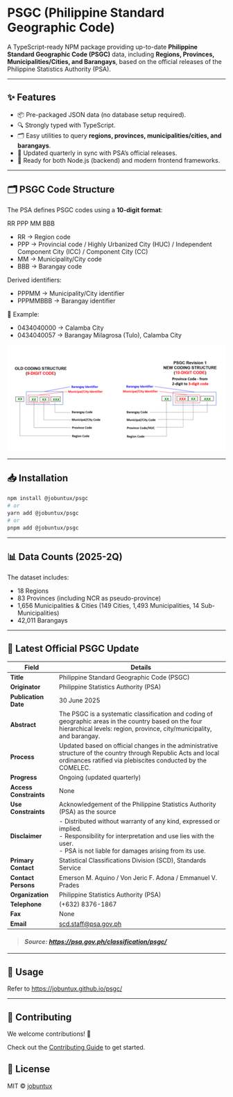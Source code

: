 # PSGC (Philippine Standard Geographic Code)

A TypeScript-ready NPM package providing up-to-date **Philippine Standard Geographic Code (PSGC)** data, including **Regions, Provinces, Municipalities/Cities, and Barangays**, based on the official releases of the Philippine Statistics Authority (PSA).

---

## ✨ Features

- 📦 Pre-packaged JSON data (no database setup required).
- 🔍 Strongly typed with TypeScript.
- 🗂️ Easy utilities to query **regions, provinces, municipalities/cities, and barangays**.
- 🔄 Updated quarterly in sync with PSA’s official releases.
- 🚀 Ready for both Node.js (backend) and modern frontend frameworks.

---

## 🗂 PSGC Code Structure

The PSA defines PSGC codes using a **10-digit format**:

RR PPP MM BBB

- RR → Region code
- PPP → Provincial code / Highly Urbanized City (HUC) / Independent Component City (ICC) / Component City (CC)
- MM → Municipality/City code
- BBB → Barangay code

Derived identifiers:

- PPPMM → Municipality/City identifier
- PPPMMBBB → Barangay identifier

📌 Example:

- 0434040000 → Calamba City
- 0434040057 → Barangay Milagrosa (Tulo), Calamba City

![pgsc-new-coding-structure](/public/pgsc-new-coding-structure.png)

---

## 📥 Installation

```bash
npm install @jobuntux/psgc
# or
yarn add @jobuntux/psgc
# or
pnpm add @jobuntux/psgc
```

---

## 📊 Data Counts (2025-2Q)

The dataset includes:

- 18 Regions
- 83 Provinces (including NCR as pseudo-province)
- 1,656 Municipalities & Cities (149 Cities, 1,493 Municipalities, 14 Sub-Municipalities)
- 42,011 Barangays

---

## 📅 Latest Official PSGC Update

| Field                  | Details                                                                                                                                                                                           |
| ---------------------- | ------------------------------------------------------------------------------------------------------------------------------------------------------------------------------------------------- |
| **Title**              | Philippine Standard Geographic Code (PSGC)                                                                                                                                                        |
| **Originator**         | Philippine Statistics Authority (PSA)                                                                                                                                                             |
| **Publication Date**   | 30 June 2025                                                                                                                                                                                      |
| **Abstract**           | The PSGC is a systematic classification and coding of geographic areas in the country based on the four hierarchical levels: region, province, city/municipality, and barangay.                   |
| **Process**            | Updated based on official changes in the administrative structure of the country through Republic Acts and local ordinances ratified via plebiscites conducted by the COMELEC.                    |
| **Progress**           | Ongoing (updated quarterly)                                                                                                                                                                       |
| **Access Constraints** | None                                                                                                                                                                                              |
| **Use Constraints**    | Acknowledgement of the Philippine Statistics Authority (PSA) as the source                                                                                                                        |
| **Disclaimer**         | - Distributed without warranty of any kind, expressed or implied. <br> - Responsibility for interpretation and use lies with the user. <br> - PSA is not liable for damages arising from its use. |
| **Primary Contact**    | Statistical Classifications Division (SCD), Standards Service                                                                                                                                     |
| **Contact Persons**    | Emerson M. Aquino / Von Jeric F. Adona / Emmanuel V. Prades                                                                                                                                       |
| **Organization**       | Philippine Statistics Authority (PSA)                                                                                                                                                             |
| **Telephone**          | (+632) 8376-1867                                                                                                                                                                                  |
| **Fax**                | None                                                                                                                                                                                              |
| **Email**              | scd.staff@psa.gov.ph                                                                                                                                                                              |

> <h4><i>Source: <a href="https://psa.gov.ph/classification/psgc/" target="_blank">https://psa.gov.ph/classification/psgc/</a></i></h4>

---

## 🚀 Usage

Refer to https://jobuntux.github.io/psgc/

---

## 🤝 Contributing

We welcome contributions! 🎉

Check out the [Contributing Guide](./.github/CONTRIBUTING.md) to get started.

## 📜 License

MIT © [jobuntux](https://github.com/jobuntux)
